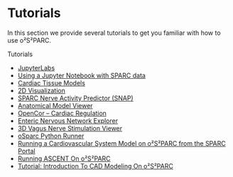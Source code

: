 # Tutorials

In this section we provide several tutorials to get you familiar with how to use o²S²PARC.

Tutorials
  * [JupyterLabs](/docs/study_setup/JupyterLabs.md)
  * [Using a Jupyter Notebook with SPARC data](https://docs.sparc.science/docs/using-a-jupyter-notebook-with-sparc-data)
  * [Cardiac Tissue Models](/docs/tutorials/uc_davis.md)
  * [2D Visualization](/docs/tutorials/2d_plot.md)
  * [SPARC Nerve Activity Predictor (SNAP)](/docs/tutorials/matt_ward.md)
  * [Anatomical Model Viewer](/docs/tutorials/anatomical_viewer.md)
  * [OpenCor – Cardiac Regulation](/docs/tutorials/opencor.md)
  * [Enteric Nervous Network Explorer](/docs/tutorials/bornstein_view.md)
  * [3D Vagus Nerve Stimulation Viewer](/docs/tutorials/3D_view.md)
  * [oSparc Python Runner](/docs/tutorials/python_runner.md)
  * [Running a Cardiovascular System Model on o²S²PARC from the SPARC Portal](https://docs.sparc.science/docs/tutorial-running-a-cardiovascular-system-model-on-o2s2parc)
  * [Running ASCENT On o²S²PARC](https://docs.sparc.science/docs/tutorial-running-ascent-on-o2s2parc-from-the-sparc-portal)
  * [Tutorial: Introduction To CAD Modeling On o²S²PARC](https://docs.sparc.science/docs/tutorial-introduction-to-cad-modeling-on-o2s2parc)
